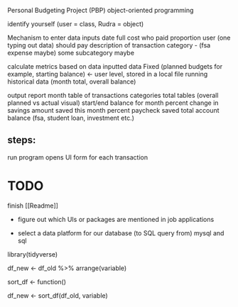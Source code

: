 
Personal Budgeting Project (PBP)
object-oriented programming

identify yourself (user = class, Rudra = object)

Mechanism to enter data
	inputs
		date
		full cost
		who paid
		proportion user (one typing out data) should pay
		description of transaction
		category - (fsa expense maybe)
			some subcategory maybe
		
calculate metrics based on data
	inputted data
	Fixed (planned budgets for example, starting balance) <- user level, stored in a local file
	running historical data (month total, overall balance)


output report
	month table of transactions
	categories total tables (overall planned vs actual visual)
	start/end balance for month
	percent change in savings
	amount saved this month
	percent paycheck saved
	total account balance (fsa, student loan, investment etc.)
	



## steps:

run program 
opens UI
	form for each transaction
	






# TODO
finish [[Readme]]

- figure out which UIs or packages are mentioned in job applications

- select a data platform for our database (to SQL query from)
	mysql and sql

library(tidyverse)

df_new <- df_old %>%
	arrange(variable)

sort_df <- function()

df_new <- sort_df(df_old, variable)